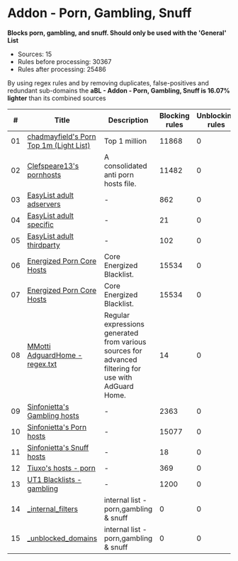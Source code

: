 # Addon - Porn, Gambling, Snuff

**Blocks porn, gambling, and snuff. Should only be used with the
'General' List**

-   Sources: 15
-   Rules before processing: 30367
-   Rules after processing: 25486

By using regex rules and by removing duplicates, false-positives and redundant sub-domains the **aBL - Addon - Porn, Gambling, Snuff is 16.07% lighter** than its combined sources

| #      | Title                                                                                                                                                      | Description                                                                                                | Blocking rules | Unblocking rules |
| ------ | ---------------------------------------------------------------------------------------------------------------------------------------------------------- | ---------------------------------------------------------------------------------------------------------- | -------------- | ---------------- |
| 01     | [chadmayfield's Porn Top 1m (Light List)](https://raw.githubusercontent.com/chadmayfield/my-pihole-blocklists/master/lists/pi_blocklist_porn_top1m.list)   | Top 1 million                                                                                              | 11868          | 0                |
| 02     | [Clefspeare13's pornhosts](https://raw.githubusercontent.com/Clefspeare13/pornhosts/master/0.0.0.0/hosts)                                                  | A consolidated anti porn hosts file.                                                                       | 11482          | 0                |
| 03     | [EasyList adult adservers](https://raw.githubusercontent.com/easylist/easylist/master/easylist_adult/adult_adservers.txt)                                  | -                                                                                                          | 862            | 0                |
| 04     | [EasyList adult specific](https://raw.githubusercontent.com/easylist/easylist/master/easylist_adult/adult_specific_block.txt)                              | -                                                                                                          | 21             | 0                |
| 05     | [EasyList adult thirdparty](https://raw.githubusercontent.com/easylist/easylist/master/easylist_adult/adult_thirdparty.txt)                                | -                                                                                                          | 102            | 0                |
| 06     | [Energized Porn Core Hosts](https://raw.githubusercontent.com/AdroitAdorKhan/EnergizedProtection/master/core/hosts-porn)                                   | Core Energized Blacklist.                                                                                  | 15534          | 0                |
| 07     | [Energized Porn Core Hosts](https://raw.githubusercontent.com/AdroitAdorKhan/EnergizedProtection/master/core/hosts-porn)                                   | Core Energized Blacklist.                                                                                  | 15534          | 0                |
| 08     | [MMotti AdguardHome - regex.txt](https://raw.githubusercontent.com/mmotti/adguard-home-filters/master/regex.txt)                                           | Regular expressions generated from various sources for advanced filtering for use with AdGuard Home.       | 14             | 0                |
| 09     | [Sinfonietta's Gambling hosts](https://raw.githubusercontent.com/Sinfonietta/hostfiles/master/gambling-hosts)                                              | -                                                                                                          | 2363           | 0                |
| 10     | [Sinfonietta's Porn hosts](https://raw.githubusercontent.com/Sinfonietta/hostfiles/master/pornography-hosts)                                               | -                                                                                                          | 15077          | 0                |
| 11     | [Sinfonietta's Snuff hosts](https://raw.githubusercontent.com/Sinfonietta/hostfiles/master/snuff-hosts)                                                    | -                                                                                                          | 18             | 0                |
| 12     | [Tiuxo's hosts - porn](https://raw.githubusercontent.com/tiuxo/hosts/master/porn)                                                                          | -                                                                                                          | 369            | 0                |
| 13     | [UT1 Blacklists - gambling](https://raw.githubusercontent.com/olbat/ut1-blacklists/master/blacklists/gambling/domains)                                     | -                                                                                                          | 1200           | 0                |
| 14     | [\_internal\_filters](https://raw.githubusercontent.com/arapurayil/abl/master/lists/porn_gambling_snuff/_internal_filters.txt)                             | internal list - porn,gambling & snuff                                                                      | 0              | 0                |
| 15     | [\_unblocked\_domains](https://raw.githubusercontent.com/arapurayil/abl/master/lists/porn_gambling_snuff/_unblocked_domains.txt)                           | internal list - porn,gambling & snuff                                                                      | 0              | 0                |

